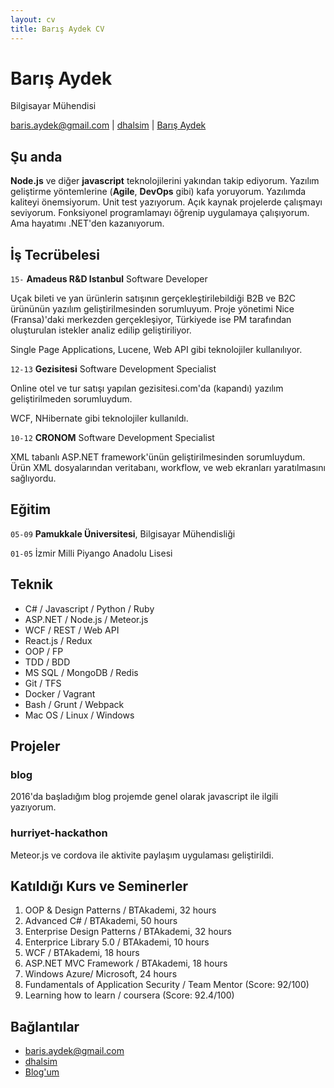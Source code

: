 ```yaml
---
layout: cv
title: Barış Aydek CV
---
```

# Barış Aydek
Bilgisayar Mühendisi

<div id="webaddress">
<a href="mailto:baris.aydek@gmail.com">baris.aydek@gmail.com</a>
|
<i class="fa fa-github"></i> <a href="http://github.com/dhalsim">dhalsim</a>
|
<i class="fa fa-linkedin"></i> <a href="https://www.linkedin.com/in/baris-aydek-39352325">Barış Aydek</a>
</div>


## Şu anda

**Node.js** ve diğer **javascript** teknolojilerini yakından takip ediyorum. Yazılım geliştirme yöntemlerine (**Agile**, **DevOps** gibi) kafa yoruyorum. Yazılımda kaliteyi önemsiyorum. Unit test yazıyorum. Açık kaynak projelerde çalışmayı seviyorum. Fonksiyonel programlamayı öğrenip uygulamaya çalışıyorum. Ama hayatımı .NET'den kazanıyorum.

## İş Tecrübelesi

`15-`
**Amadeus R&D Istanbul** Software Developer

Uçak bileti ve yan ürünlerin satışının gerçekleştirilebildiği B2B ve B2C ürününün yazılım geliştirilmesinden sorumluyum. Proje yönetimi Nice (Fransa)'daki merkezden gerçekleşiyor, Türkiyede ise PM tarafından oluşturulan istekler analiz edilip geliştiriliyor.

Single Page Applications, Lucene, Web API gibi teknolojiler kullanılıyor.

`12-13`
**Gezisitesi** Software Development Specialist

Online otel ve tur satışı yapılan gezisitesi.com'da (kapandı) yazılım geliştirilmeden sorumluydum.

WCF, NHibernate gibi teknolojiler kullanıldı.

`10-12`
**CRONOM** Software Development Specialist

XML tabanlı ASP.NET framework'ünün geliştirilmesinden sorumluydum. Ürün XML dosyalarından veritabanı, workflow, ve web ekranları yaratılmasını sağlıyordu.

## Eğitim

`05-09`
**Pamukkale Üniversitesi**, Bilgisayar Mühendisliği

`01-05`
İzmir Milli Piyango Anadolu Lisesi

## Teknik

* C# / Javascript / Python / Ruby
* ASP.NET / Node.js / Meteor.js
* WCF / REST / Web API
* React.js / Redux
* OOP / FP
* TDD / BDD
* MS SQL / MongoDB / Redis
* Git / TFS
* Docker / Vagrant
* Bash / Grunt / Webpack
* Mac OS / Linux / Windows

## Projeler

### blog

2016'da başladığım blog projemde genel olarak javascript ile ilgili yazıyorum.

### hurriyet-hackathon

Meteor.js ve cordova ile aktivite paylaşım uygulaması geliştirildi.

## Katıldığı Kurs ve Seminerler

1. OOP & Design Patterns / BTAkademi, 32 hours
1. Advanced C# / BTAkademi, 50 hours
1. Enterprise Design Patterns / BTAkademi, 32 hours
1. Enterprice Library 5.0 / BTAkademi, 10 hours
1. WCF / BTAkademi, 18 hours
1. ASP.NET MVC Framework / BTAkademi, 18 hours
1. Windows Azure/ Microsoft, 24 hours
1. Fundamentals of Application Security / Team Mentor (Score: 92/100)
1. Learning how to learn / coursera (Score: 92.4/100)

## Bağlantılar

* <i class="fa fa-envelope"></i> <a href="mailto:baris.aydek@gmail.com">baris.aydek@gmail.com</a><br />
* <i class="fa fa-github"></i> <a href="http://github.com/dhalsim">dhalsim</a><br />
*  <i class="fa fa-wordpress"></i> <a href="http://dhalsim.github.io">Blog'um</a><br />
